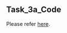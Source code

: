 ## Task_3a_Code

Please refer [here](https://docs.google.com/document/d/1-G1nrFW3xjocLi_04dgmnZGHOx5IwuowojJ75fD4kB0/view).
